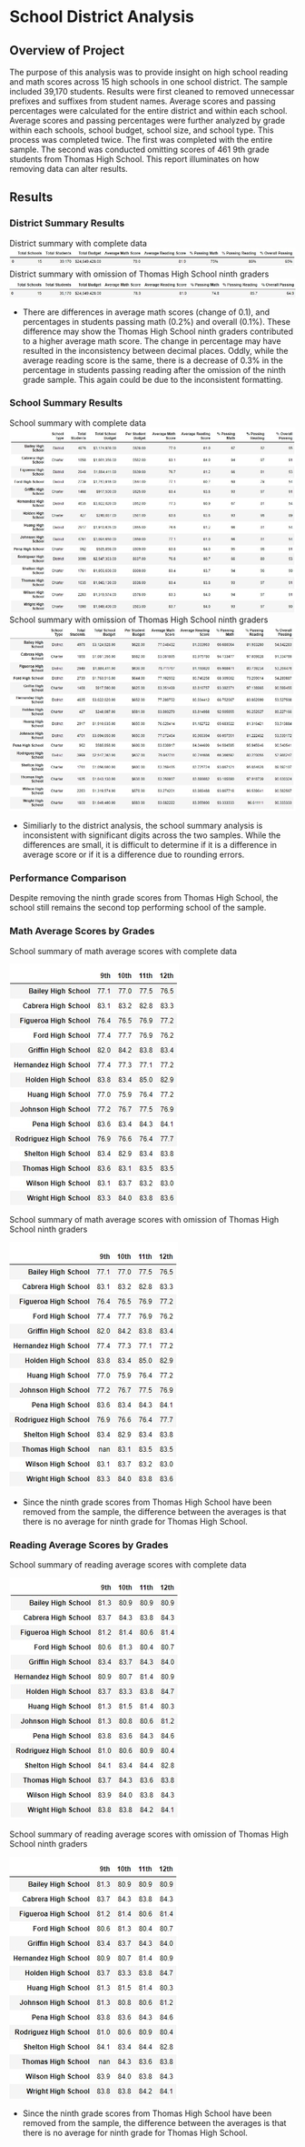 # School District Analysis
## Overview of Project
The purpose of this analysis was to provide insight on high school reading and math scores across 15 high schools in one school district. The sample included 39,170 students. Results were first cleaned to removed unnecessar prefixes and suffixes from student names. Average scores and passing percentages were calculated for the entire district and within each school. Average scores and passing percentages were further analyzed by grade within each schools, school budget, school size, and school type. This process was completed twice. The first was completed with the entire sample. The second was conducted omitting scores of 461 9th grade students from Thomas High School. This report illuminates on how removing data can alter results. 

## Results 
### District Summary Results 
District summary with complete data
![District Summary 1](/images/district_summary_no.jpg)
District summary with omission of Thomas High School ninth graders
![District Summary 2](/images/district_summary_ths.jpg)
- There are differences in average math scores (change of 0.1), and percentages in students passing math (0.2%) and overall (0.1%). These difference may show the Thomas High School ninth graders contributed to a higher average math score. The change in percentage may have resulted in the inconsistency between decimal places. Oddly, while the average reading score is the same, there is a decrease of 0.3% in the percentage in students passing reading after the omission of the ninth grade sample. This again could be due to the inconsistent formatting. 

### School Summary Results 
School summary with complete data
![School Summary 1](/images/school_summary_no.jpg)
School summary with omission of Thomas High School ninth graders
![School Summary 2](/images/school_summary_ths.jpg)
- Similiarly to the district analysis, the school summary analysis is inconsistent with significant digits across the two samples. While the differences are small, it is difficult to determine if it is a difference in average score or if it is a difference due to rounding errors.

### Performance Comparison 
Despite removing the ninth grade scores from Thomas High School, the school still remains the second top performing school of the sample. 

### Math Average Scores by Grades
School summary of math average scores with complete data

![School Summary Math Scores 1](/images/grade_summary_math_no.jpg)

School summary of math average scores with omission of Thomas High School ninth graders

![School Summary Math Scores 2](/images/grade_summary_math_ths.jpg)

- Since the ninth grade scores from Thomas High School have been removed from the sample, the difference between the averages is that there is no average for ninth grade for Thomas High School. 

### Reading Average Scores by Grades
School summary of reading average scores with complete data

![School Summary Reading Scores 1](/images/grade_summary_reading_no.jpg)

School summary of reading average scores with omission of Thomas High School ninth graders

![School Summary Reading Scores 2](/images/grade_summary_reading_ths.jpg)

- Since the ninth grade scores from Thomas High School have been removed from the sample, the difference between the averages is that there is no average for ninth grade for Thomas High School. 
